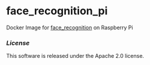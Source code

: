 # face_recognition_pi

Docker Image for [face_recognition](https://github.com/ageitgey/face_recognition) on Raspberry Pi

### *License*
This software is released under the Apache 2.0 license.
